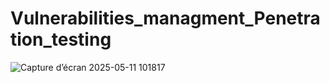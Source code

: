 # Vulnerabilities_managment_Penetration_testing


![Capture d’écran 2025-05-11 101817](https://github.com/user-attachments/assets/5ca255f1-4d25-4dfb-a0cb-abb0a5d878b6)
